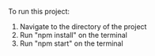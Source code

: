 To run this project:

1. Navigate to the directory of the project
2. Run "npm install" on the terminal
3. Run "npm start" on the terminal
